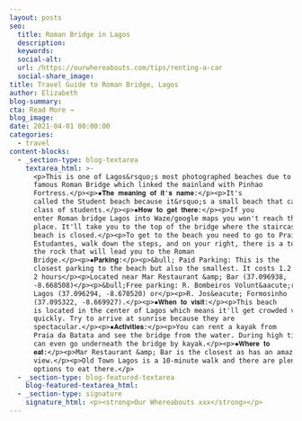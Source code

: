 ```yaml
---
layout: posts
seo:
  title: Roman Bridge in Lagos
  description:
  keywords:
  social-alt:
  url: /https://ourwhereabouts.com/tips/renting-a-car
  social-share_image:
title: Travel Guide to Roman Bridge, Lagos
author: Elizabeth
blog-summary:
cta: Read More →
blog_image:
date: 2021-04-01 00:00:00
categories:
  - travel
content-blocks:
  - _section-type: blog-textarea
    textarea_html: >-
      <p>This is one of Lagos&rsquo;s most photographed beaches due to the
      famous Roman Bridge which linked the mainland with Pinhao
      Fortress.</p><p>▪︎𝐓𝐡𝐞 𝐦𝐞𝐚𝐧𝐢𝐧𝐠 𝐨𝐟 𝐢𝐭'𝐬 𝐧𝐚𝐦𝐞:</p><p>It's
      called the Student beach because it&rsquo;s a small beach that can fit a
      class of students.</p><p>▪︎𝐇𝐨𝐰 𝐭𝐨 𝐠𝐞𝐭 𝐭𝐡𝐞𝐫𝐞:</p><p>If you
      enter Roman bridge Lagos into Waze/google maps you won't reach the right
      place. It'll take you to the top of the bridge where the staircase to the
      beach is closed.</p><p>To get to the beach you need to go to Praia dos
      Estudantes, walk down the steps, and on your right, there is a tunnel in
      the rock that will lead you to the Roman
      Bridge.</p><p>▪︎𝐏𝐚𝐫𝐤𝐢𝐧𝐠:</p><p>&bull; Paid Parking: This is the
      closest parking to the beach but also the smallest. It costs 1.2 Euro for
      2 hours</p><p>Located near Mar Restaurant &amp; Bar (37.096938,
      -8.668508)</p><p>&bull;Free parking: R. Bombeiros Volunt&aacute;rios de
      Lagos (37.096294, -8.670520) or</p><p>R. Jos&eacute; Formosinho
      (37.095322, -8.669927).</p><p>▪︎𝐖𝐡𝐞𝐧 𝐭𝐨 𝐯𝐢𝐬𝐢𝐭:</p><p>This beach
      is located in the center of Lagos which means it'll get crowded very
      quickly. Try to arrive at sunrise because they are
      spectacular.</p><p>▪︎𝐀𝐜𝐭𝐢𝐯𝐢𝐭𝐢𝐞𝐬:</p><p>You can rent a kayak from
      Praia da Batata and see the bridge from the water. During high tide, you
      can even go underneath the bridge by kayak.</p><p>▪︎𝐖𝐡𝐞𝐫𝐞 𝐭𝐨
      𝐞𝐚𝐭:</p><p>Mar Restaurant &amp; Bar is the closest as has an amazing
      view.</p><p>Old Town Lagos is a 10-minute walk and there are plenty of
      options to eat there.</p>
  - _section-type: blog-featured-textarea
    blog-featured-textarea_html:
  - _section-type: signature
    signature_html: <p><strong>Our Whereabouts xxx</strong></p>
---
```

